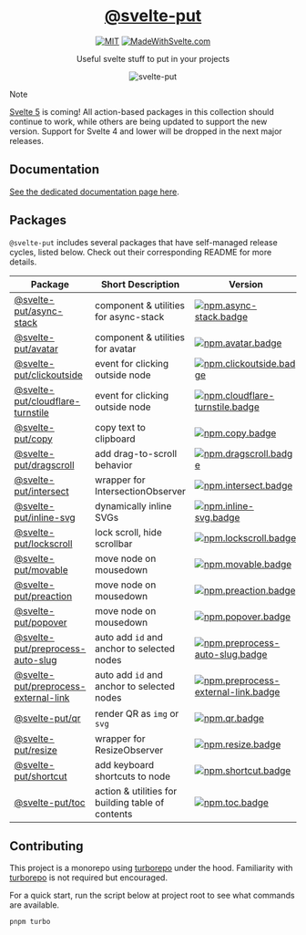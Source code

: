 <div align="center">

# [@svelte-put][docs]

[![MIT][license.badge]][license] [![MadeWithSvelte.com][madewithsvelte.badge]][madewithsvelte]

Useful svelte stuff to put in your projects

![svelte-put](https://github.com/vnphanquang/svelte-put/blob/next/sites/docs/src/lib/assets/images/og/svelte-put.jpg)

</div>

> [!NOTE]
> [Svelte 5](https://svelte.dev/blog/svelte-5-release-candidate) is coming! All action-based packages in this collection should continue to work, while others are being updated to support the new version. Support for Svelte 4 and lower will be dropped in the next major releases.

## Documentation

[See the dedicated documentation page here][docs].

## Packages

`@svelte-put` includes several packages that have self-managed release cycles, listed below. Check out their corresponding README for more details.

| Package                                                           | Short Description                                 | Version                                                         | Changelog                                           | Docs                                        |
| ----------------------------------------------------------------- | ------------------------------------------------- | --------------------------------------------------------------- | --------------------------------------------------- | ------------------------------------------- |
| [@svelte-put/async-stack][github.async-stack]                               | component & utilities for async-stack                  | [![npm.async-stack.badge]][npm.async-stack]                               | [Changelog][github.async-stack.changelog]                | [![docs.badge]][docs.async-stack]                |
| [@svelte-put/avatar][github.avatar]                               | component & utilities for avatar                  | [![npm.avatar.badge]][npm.avatar]                               | [Changelog][github.avatar.changelog]                | [![docs.badge]][docs.avatar]                |
| [@svelte-put/clickoutside][github.clickoutside]                   | event for clicking outside node                   | [![npm.clickoutside.badge]][npm.clickoutside]                   | [Changelog][github.clickoutside.changelog]          | [![docs.badge]][docs.clickoutside]          |
| [@svelte-put/cloudflare-turnstile][github.cloudflare-turnstile]   | event for clicking outside node                   | [![npm.cloudflare-turnstile.badge]][npm.cloudflare-turnstile]   | [Changelog][github.cloudflare-turnstile.changelog]  | [![docs.badge]][docs.cloudflare-turnstile]  |
| [@svelte-put/copy][github.copy]                                   | copy text to clipboard                            | [![npm.copy.badge]][npm.copy]                                   | [Changelog][github.copy.changelog]                  | [![docs.badge]][docs.copy]                  |
| [@svelte-put/dragscroll][github.dragscroll]                       | add drag-to-scroll behavior                       | [![npm.dragscroll.badge]][npm.dragscroll]                       | [Changelog][github.dragscroll.changelog]            | [![docs.badge]][docs.dragscroll]            |
| [@svelte-put/intersect][github.intersect]                         | wrapper for IntersectionObserver                  | [![npm.intersect.badge]][npm.intersect]                         | [Changelog][github.intersect.changelog]             | [![docs.badge]][docs.intersect]             |
| [@svelte-put/inline-svg][github.inline-svg]                       | dynamically inline SVGs                           | [![npm.inline-svg.badge]][npm.inline-svg]                       | [Changelog][github.inline-svg.changelog]            | [![docs.badge]][docs.inline-svg]            |
| [@svelte-put/lockscroll][github.lockscroll]                       | lock scroll, hide scrollbar                       | [![npm.lockscroll.badge]][npm.lockscroll]                       | [Changelog][github.lockscroll.changelog]            | [![docs.badge]][docs.lockscroll]            |
| [@svelte-put/movable][github.movable]                             | move node on mousedown                            | [![npm.movable.badge]][npm.movable]                             | [Changelog][github.movable.changelog]               | [![docs.badge]][docs.movable]               |
| [@svelte-put/preaction][github.preaction]                             | move node on mousedown                            | [![npm.preaction.badge]][npm.preaction]                             | [Changelog][github.preaction.changelog]               | [![docs.badge]][docs.preaction]               |
| [@svelte-put/popover][github.popover]                             | move node on mousedown                            | [![npm.popover.badge]][npm.popover]                             | [Changelog][github.popover.changelog]               | [![docs.badge]][docs.popover]               |
| [@svelte-put/preprocess-auto-slug][github.preprocess-auto-slug]   | auto add `id` and anchor to selected nodes        | [![npm.preprocess-auto-slug.badge]][npm.preprocess-auto-slug]   | [Changelog][github.preprocess-auto-slug.changelog]  | [![docs.badge]][docs.preprocess-auto-slug]  |
| [@svelte-put/preprocess-external-link][github.preprocess-external-link]   | auto add `id` and anchor to selected nodes        | [![npm.preprocess-external-link.badge]][npm.preprocess-external-link]   | [Changelog][github.preprocess-external-link.changelog]  | [![docs.badge]][docs.preprocess-external-link]  |
| [@svelte-put/qr][github.qr]                                       | render QR as `img` or `svg`                       | [![npm.qr.badge]][npm.qr]                                       | [Changelog][github.qr.changelog]                    | [![docs.badge]][docs.qr]                    |
| [@svelte-put/resize][github.resize]                               | wrapper for ResizeObserver                        | [![npm.resize.badge]][npm.resize]                               | [Changelog][github.resize.changelog]                | [![docs.badge]][docs.resize]                |
| [@svelte-put/shortcut][github.shortcut]                           | add keyboard shortcuts to node                    | [![npm.shortcut.badge]][npm.shortcut]                           | [Changelog][github.shortcut.changelog]              | [![docs.badge]][docs.shortcut]              |
| [@svelte-put/toc][github.toc]                                     | action & utilities for building table of contents | [![npm.toc.badge]][npm.toc]                                     | [Changelog][github.toc.changelog]                   | [![docs.badge]][docs.toc]                   |

<!-- ### In the Pipeline

These are some packages that will be added in the future (as soon as I find time, and the implementation has matured & become generic enough).

| Package                             | Category  | Short Description             | Status      | Docs        |
| ----------------------------------- | --------- | ----------------------------- | ----------- | ----------- |

Names for those packages may change. -->

## Contributing

This project is a monorepo using [turborepo] under the hood. Familiarity with [turborepo] is not required but encouraged.

For a quick start, run the script below at project root to see what commands are available.

```bash
pnpm turbo
```

<!-- github specifics -->

[github.contributing]: ./CONTRIBUTING.md
[github.issues]: https://github.com/vnphanquang/svelte-put/issues?q=
[github.async-stack]: https://github.com/vnphanquang/svelte-put/tree/next/packages/async-stack
[github.async-stack.changelog]: https://github.com/vnphanquang/svelte-put/blob/next/packages/async-stack/CHANGELOG.md
[github.avatar]: https://github.com/vnphanquang/svelte-put/tree/next/packages/avatar
[github.avatar.changelog]: https://github.com/vnphanquang/svelte-put/blob/next/packages/avatar/CHANGELOG.md
[github.clickoutside]: https://github.com/vnphanquang/svelte-put/tree/next/packages/clickoutside
[github.clickoutside.changelog]: https://github.com/vnphanquang/svelte-put/blob/next/packages/clickoutside/CHANGELOG.md
[github.cloudflare-turnstile]: https://github.com/vnphanquang/svelte-put/tree/next/packages/cloudflare-turnstile
[github.cloudflare-turnstile.changelog]: https://github.com/vnphanquang/svelte-put/blob/next/packages/cloudflare-turnstile/CHANGELOG.md
[github.copy]: https://github.com/vnphanquang/svelte-put/tree/next/packages/copy
[github.copy.changelog]: https://github.com/vnphanquang/svelte-put/blob/next/packages/copy/CHANGELOG.md
[github.dragscroll]: https://github.com/vnphanquang/svelte-put/tree/next/packages/dragscroll
[github.dragscroll.changelog]: https://github.com/vnphanquang/svelte-put/blob/next/packages/dragscroll/CHANGELOG.md
[github.intersect]: https://github.com/vnphanquang/svelte-put/tree/next/packages/intersect
[github.intersect.changelog]: https://github.com/vnphanquang/svelte-put/blob/next/packages/intersect/CHANGELOG.md
[github.inline-svg]: https://github.com/vnphanquang/svelte-put/tree/next/packages/inline-svg
[github.inline-svg.changelog]: https://github.com/vnphanquang/svelte-put/blob/next/packages/inline-svg/CHANGELOG.md
[github.lockscroll]: https://github.com/vnphanquang/svelte-put/tree/next/packages/lockscroll
[github.lockscroll.changelog]: https://github.com/vnphanquang/svelte-put/blob/next/packages/lockscroll/CHANGELOG.md
[github.movable]: https://github.com/vnphanquang/svelte-put/tree/next/packages/movable
[github.movable.changelog]: https://github.com/vnphanquang/svelte-put/blob/next/packages/movable/CHANGELOG.md
[github.preaction]: https://github.com/vnphanquang/svelte-put/tree/next/packages/preaction
[github.preaction.changelog]: https://github.com/vnphanquang/svelte-put/blob/next/packages/preaction/CHANGELOG.md
[github.popover]: https://github.com/vnphanquang/svelte-put/tree/next/packages/popover
[github.popover.changelog]: https://github.com/vnphanquang/svelte-put/blob/next/packages/popover/CHANGELOG.md
[github.preprocess-auto-slug]: https://github.com/vnphanquang/svelte-put/tree/next/packages/preprocess-auto-slug
[github.preprocess-auto-slug.changelog]: https://github.com/vnphanquang/svelte-put/blob/next/packages/preprocess-auto-slug/CHANGELOG.md
[github.preprocess-external-link]: https://github.com/vnphanquang/svelte-put/tree/next/packages/preprocess-external-link
[github.preprocess-external-link.changelog]: https://github.com/vnphanquang/svelte-put/blob/next/packages/preprocess-external-link/CHANGELOG.md
[github.qr]: https://github.com/vnphanquang/svelte-put/tree/next/packages/qr
[github.qr.changelog]: https://github.com/vnphanquang/svelte-put/blob/next/packages/qr/CHANGELOG.md
[github.resize]: https://github.com/vnphanquang/svelte-put/tree/next/packages/resize
[github.resize.changelog]: https://github.com/vnphanquang/svelte-put/blob/next/packages/resize/CHANGELOG.md
[github.shortcut]: https://github.com/vnphanquang/svelte-put/tree/next/packages/shortcut
[github.shortcut.changelog]: https://github.com/vnphanquang/svelte-put/blob/next/packages/shortcut/CHANGELOG.md
[github.toc]: https://github.com/vnphanquang/svelte-put/tree/next/packages/toc
[github.toc.changelog]: https://github.com/vnphanquang/svelte-put/blob/next/packages/toc/CHANGELOG.md

<!-- heading badge -->

[license.badge]: https://img.shields.io/badge/license-MIT-blue.svg
[license]: ./LICENSE
[madewithsvelte.badge]: https://madewithsvelte.com/storage/repo-shields/4070-shield.svg
[madewithsvelte]: https://madewithsvelte.com/p/svelte-put/shield-link

<!-- npm -->

[npm.async-stack.badge]: https://img.shields.io/npm/v/@svelte-put/async-stack
[npm.async-stack]: https://www.npmjs.com/package/@svelte-put/async-stack
[npm.avatar.badge]: https://img.shields.io/npm/v/@svelte-put/avatar
[npm.avatar]: https://www.npmjs.com/package/@svelte-put/avatar
[npm.clickoutside.badge]: https://img.shields.io/npm/v/@svelte-put/clickoutside
[npm.clickoutside]: https://www.npmjs.com/package/@svelte-put/clickoutside
[npm.cloudflare-turnstile.badge]: https://img.shields.io/npm/v/@svelte-put/cloudflare-turnstile
[npm.cloudflare-turnstile]: https://www.npmjs.com/package/@svelte-put/cloudflare-turnstile
[npm.copy.badge]: https://img.shields.io/npm/v/@svelte-put/copy
[npm.copy]: https://www.npmjs.com/package/@svelte-put/copy
[npm.dragscroll.badge]: https://img.shields.io/npm/v/@svelte-put/dragscroll
[npm.dragscroll]: https://www.npmjs.com/package/@svelte-put/dragscroll
[npm.intersect.badge]: https://img.shields.io/npm/v/@svelte-put/intersect
[npm.intersect]: https://www.npmjs.com/package/@svelte-put/intersect
[npm.inline-svg.badge]: https://img.shields.io/npm/v/@svelte-put/inline-svg
[npm.inline-svg]: https://www.npmjs.com/package/@svelte-put/inline-svg
[npm.lockscroll.badge]: https://img.shields.io/npm/v/@svelte-put/lockscroll
[npm.lockscroll]: https://www.npmjs.com/package/@svelte-put/lockscroll
[npm.movable.badge]: https://img.shields.io/npm/v/@svelte-put/movable
[npm.movable]: https://www.npmjs.com/package/@svelte-put/movable
[npm.popover.badge]: https://img.shields.io/npm/v/@svelte-put/popover
[npm.popover]: https://www.npmjs.com/package/@svelte-put/popover
[npm.preaction.badge]: https://img.shields.io/npm/v/@svelte-put/preaction
[npm.preaction]: https://www.npmjs.com/package/@svelte-put/preaction
[npm.preprocess-auto-slug.badge]: https://img.shields.io/npm/v/@svelte-put/preprocess-auto-slug
[npm.preprocess-auto-slug]: https://www.npmjs.com/package/@svelte-put/preprocess-auto-slug
[npm.preprocess-external-link.badge]: https://img.shields.io/npm/v/@svelte-put/preprocess-external-link
[npm.preprocess-external-link]: https://www.npmjs.com/package/@svelte-put/preprocess-external-link
[npm.qr.badge]: https://img.shields.io/npm/v/@svelte-put/qr
[npm.qr]: https://www.npmjs.com/package/@svelte-put/qr
[npm.resize.badge]: https://img.shields.io/npm/v/@svelte-put/resize
[npm.resize]: https://www.npmjs.com/package/@svelte-put/resize
[npm.shortcut.badge]: https://img.shields.io/npm/v/@svelte-put/shortcut
[npm.shortcut]: https://www.npmjs.com/package/@svelte-put/shortcut
[npm.toc.badge]: https://img.shields.io/npm/v/@svelte-put/toc
[npm.toc]: https://www.npmjs.com/package/@svelte-put/toc

<!-- svelte REPL -->

[turborepo]: https://turborepo.org/

<!-- docs linking -->

[docs]: https://svelte-put.vnphanquang.com
[docs.async-stack]: https://svelte-put.vnphanquang.com/docs/async-stack
[docs.avatar]: https://svelte-put.vnphanquang.com/docs/avatar
[docs.clickoutside]: https://svelte-put.vnphanquang.com/docs/clickoutside
[docs.cloudflare-turnstile]: https://svelte-put.vnphanquang.com/docs/cloudflare-turnstile
[docs.copy]: https://svelte-put.vnphanquang.com/docs/copy
[docs.dragscroll]: https://svelte-put.vnphanquang.com/docs/dragscroll
[docs.intersect]: https://svelte-put.vnphanquang.com/docs/intersect
[docs.inline-svg]: https://svelte-put.vnphanquang.com/docs/inline-svg
[docs.lockscroll]: https://svelte-put.vnphanquang.com/docs/lockscroll
[docs.movable]: https://svelte-put.vnphanquang.com/docs/movable
[docs.preaction]: https://svelte-put.vnphanquang.com/docs/preaction
[docs.popover]: https://svelte-put.vnphanquang.com/docs/popover
[docs.preprocess-auto-slug]: https://svelte-put.vnphanquang.com/docs/preprocess-auto-slug
[docs.preprocess-external-link]: https://svelte-put.vnphanquang.com/docs/preprocess-external-link
[docs.qr]: https://svelte-put.vnphanquang.com/docs/qr
[docs.resize]: https://svelte-put.vnphanquang.com/docs/resize
[docs.shortcut]: https://svelte-put.vnphanquang.com/docs/shortcut
[docs.toc]: https://svelte-put.vnphanquang.com/docs/toc
[docs.badge]: https://img.shields.io/badge/-Docs%20Site-blue

